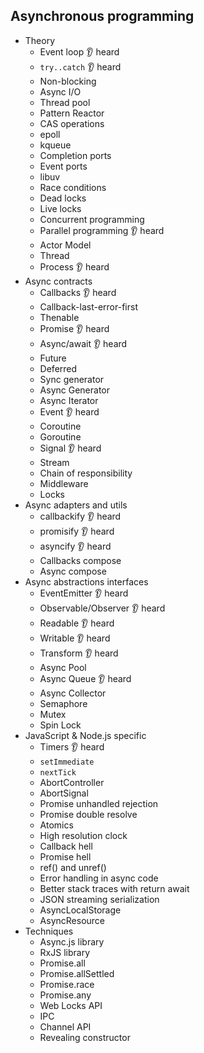## Asynchronous programming

- Theory
  - Event loop 👂 heard
  - `try..catch` 👂 heard
  - Non-blocking
  - Async I/O
  - Thread pool
  - Pattern Reactor
  - CAS operations
  - epoll
  - kqueue
  - Completion ports
  - Event ports
  - libuv
  - Race conditions
  - Dead locks
  - Live locks
  - Concurrent programming
  - Parallel programming 👂 heard
  - Actor Model
  - Thread
  - Process 👂 heard
- Async contracts
  - Callbacks 👂 heard
  - Callback-last-error-first
  - Thenable
  - Promise 👂 heard
  - Async/await 👂 heard
  - Future
  - Deferred
  - Sync generator
  - Async Generator
  - Async Iterator
  - Event 👂 heard
  - Coroutine
  - Goroutine
  - Signal 👂 heard
  - Stream
  - Chain of responsibility
  - Middleware
  - Locks
- Async adapters and utils
  - callbackify 👂 heard
  - promisify 👂 heard
  - asyncify 👂 heard
  - Callbacks compose
  - Async compose
- Async abstractions interfaces
  - EventEmitter 👂 heard
  - Observable/Observer 👂 heard
  - Readable 👂 heard
  - Writable 👂 heard
  - Transform 👂 heard
  - Async Pool
  - Async Queue 👂 heard
  - Async Collector
  - Semaphore
  - Mutex
  - Spin Lock
- JavaScript & Node.js specific
  - Timers 👂 heard
  - `setImmediate`
  - `nextTick`
  - AbortController
  - AbortSignal
  - Promise unhandled rejection
  - Promise double resolve
  - Atomics
  - High resolution clock
  - Callback hell
  - Promise hell
  - ref() and unref()
  - Error handling in async code
  - Better stack traces with return await
  - JSON streaming serialization
  - AsyncLocalStorage
  - AsyncResource
- Techniques
  - Async.js library
  - RxJS library
  - Promise.all
  - Promise.allSettled
  - Promise.race
  - Promise.any
  - Web Locks API
  - IPC
  - Channel API
  - Revealing constructor
